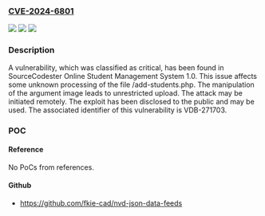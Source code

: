 ### [CVE-2024-6801](https://cve.mitre.org/cgi-bin/cvename.cgi?name=CVE-2024-6801)
![](https://img.shields.io/static/v1?label=Product&message=Online%20Student%20Management%20System&color=blue)
![](https://img.shields.io/static/v1?label=Version&message=%3D%201.0%20&color=brighgreen)
![](https://img.shields.io/static/v1?label=Vulnerability&message=CWE-434%20Unrestricted%20Upload&color=brighgreen)

### Description

A vulnerability, which was classified as critical, has been found in SourceCodester Online Student Management System 1.0. This issue affects some unknown processing of the file /add-students.php. The manipulation of the argument image leads to unrestricted upload. The attack may be initiated remotely. The exploit has been disclosed to the public and may be used. The associated identifier of this vulnerability is VDB-271703.

### POC

#### Reference
No PoCs from references.

#### Github
- https://github.com/fkie-cad/nvd-json-data-feeds


